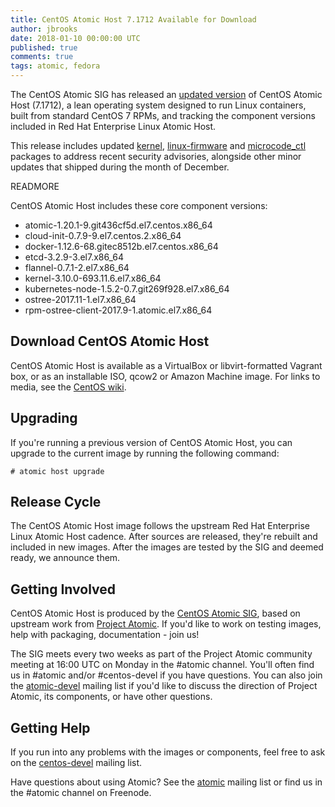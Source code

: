 ```yaml
---
title: CentOS Atomic Host 7.1712 Available for Download
author: jbrooks
date: 2018-01-10 00:00:00 UTC
published: true
comments: true
tags: atomic, fedora
---
```


The CentOS Atomic SIG has released an [updated version](https://wiki.centos.org/SpecialInterestGroup/Atomic/Download) of
CentOS Atomic Host (7.1712), a lean operating system designed to run
Linux containers, built from standard CentOS 7 RPMs, and tracking the
component versions included in Red Hat Enterprise Linux Atomic Host.

This release includes updated [kernel](https://lists.centos.org/pipermail/centos-announce/2018-January/022696.html), [linux-firmware](https://lists.centos.org/pipermail/centos-announce/2018-January/022698.html) and
[microcode_ctl](https://lists.centos.org/pipermail/centos-announce/2018-January/022697.html) packages to address recent security advisories, alongside other minor updates that shipped during the month of
December.

READMORE

CentOS Atomic Host includes these core component versions:

* atomic-1.20.1-9.git436cf5d.el7.centos.x86_64
* cloud-init-0.7.9-9.el7.centos.2.x86_64
* docker-1.12.6-68.gitec8512b.el7.centos.x86_64
* etcd-3.2.9-3.el7.x86_64
* flannel-0.7.1-2.el7.x86_64
* kernel-3.10.0-693.11.6.el7.x86_64
* kubernetes-node-1.5.2-0.7.git269f928.el7.x86_64
* ostree-2017.11-1.el7.x86_64
* rpm-ostree-client-2017.9-1.atomic.el7.x86_64

## Download CentOS Atomic Host

CentOS Atomic Host is available as a VirtualBox or libvirt-formatted
Vagrant box, or as an installable ISO, qcow2 or Amazon Machine image.
For links to media, see the [CentOS wiki](https://wiki.centos.org/SpecialInterestGroup/Atomic/Download).

## Upgrading

If you're running a previous version of CentOS Atomic Host, you can
upgrade to the current image by running the following command:

```
# atomic host upgrade
```

## Release Cycle

The CentOS Atomic Host image follows the upstream Red Hat Enterprise
Linux Atomic Host cadence. After sources are released, they're rebuilt
and included in new images. After the images are tested by the SIG and
deemed ready, we announce them.

## Getting Involved

CentOS Atomic Host is produced by the [CentOS Atomic SIG](http://wiki.centos.org/SpecialInterestGroup/Atomic), based on
upstream work from  [Project Atomic](http://www.projectatomic.io/). If
you'd like to work on testing images, help with packaging,
documentation - join us!

The SIG meets every two weeks as part of the Project Atomic community
meeting at 16:00 UTC on Monday in the #atomic channel. You'll often
find us in #atomic and/or #centos-devel if you have questions. You can
also join the [atomic-devel](https://lists.projectatomic.io/mailman/listinfo/atomic-devel) mailing
list if you'd like to discuss the direction of Project Atomic, its
components, or have other questions.

## Getting Help

If you run into any problems with the images or components, feel free
to ask on the [centos-devel](http://lists.centos.org/mailman/listinfo/centos-devel) mailing list.

Have questions about using Atomic? See the [atomic](https://lists.projectatomic.io/mailman/listinfo/atomic) mailing list
or find us in the #atomic channel on Freenode.
